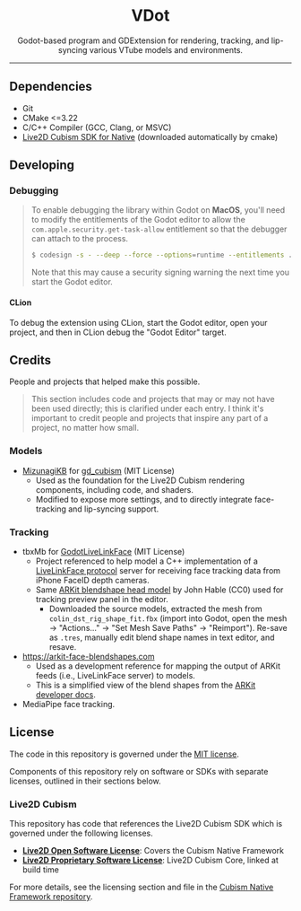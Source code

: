 <h1 align="center" style="text-align: center;">
  VDot
</h1>

<p align="center" style="text-align: center;">
  Godot-based program and GDExtension for rendering, tracking, and lip-syncing various VTube models and environments.  
</p>

-----
## Dependencies

- Git 
- CMake <=3.22
- C/C++ Compiler (GCC, Clang, or MSVC)
- [Live2D Cubism SDK for Native](https://www.live2d.com/en/sdk/download/native/) (downloaded automatically by cmake)

## Developing

### Debugging

> To enable debugging the library within Godot on **MacOS**, you'll need to modify the entitlements of the Godot editor to allow the `com.apple.security.get-task-allow` entitlement so that the debugger can attach to the process.
> ```bash
> $ codesign -s - --deep --force --options=runtime --entitlements ./editor.entitlements /Applications/Godot.app
> ```
> Note that this may cause a security signing warning the next time you start the Godot editor.

#### CLion

To debug the extension using CLion, start the Godot editor, open your project, and then in CLion debug the "Godot Editor" target.

## Credits

People and projects that helped make this possible.

> This section includes code and projects that may or may not have been used directly; this is clarified under each entry. I think it's important to credit people and projects that inspire any part of a project, no matter how small.

### Models

* [MizunagiKB](https://github.com/MizunagiKB) for [gd_cubism](https://github.com/MizunagiKB/gd_cubism) (MIT License)
  * Used as the foundation for the Live2D Cubism rendering components, including code, and shaders.
  * Modified to expose more settings, and to directly integrate face-tracking and lip-syncing support.

### Tracking

* tbxMb for [GodotLiveLinkFace](https://github.com/tbxMb/GodotLiveLinkFace/tree/main) (MIT License)
  * Project referenced to help model a C++ implementation of a [LiveLinkFace protocol](https://github.com/tbxMb/GodotLiveLinkFace/blob/main/doc/proto.md) server for receiving face tracking data from iPhone FaceID depth cameras.
  * Same [ARKit blendshape head model](http://filmicworlds.com/blog/solving-face-scans-for-arkit/) by John Hable (CC0) used for tracking preview panel in the editor. 
    * Downloaded the source models, extracted the mesh from `colin_dst_rig_shape_fit.fbx` (import into Godot, open the mesh -> "Actions..." -> "Set Mesh Save Paths" -> "Reimport"). Re-save as `.tres`, manually edit blend shape names in text editor, and resave.
* https://arkit-face-blendshapes.com 
  * Used as a development reference for mapping the output of ARKit feeds (i.e., LiveLinkFace server) to models.
  * This is a simplified view of the blend shapes from the [ARKit developer docs](https://developer.apple.com/documentation/arkit/arfaceanchor/blendshapelocation).
* MediaPipe face tracking.

## License

The code in this repository is governed under the [MIT license](LICENSE.md).

Components of this repository rely on software or SDKs with separate licenses, outlined in their sections below.

### Live2D Cubism

This repository has code that references the Live2D Cubism SDK which is governed under the following licenses.

 - **[Live2D Open Software License](https://www.live2d.com/eula/live2d-open-software-license-agreement_en.html)**: Covers the Cubism Native Framework 
 - **[Live2D Proprietary Software License](https://www.live2d.com/eula/live2d-open-software-license-agreement_en.html)**: Live2D Cubism Core, linked at build time

For more details, see the licensing section and file in the [Cubism Native Framework repository](https://github.com/Live2D/CubismNativeFramework/tree/develop). 
